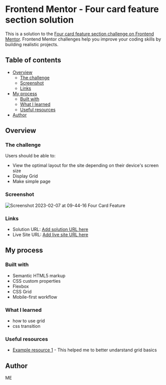 # Frontend Mentor - Four card feature section solution

This is a solution to the [Four card feature section challenge on Frontend Mentor](https://www.frontendmentor.io/challenges/four-card-feature-section-weK1eFYK). Frontend Mentor challenges help you improve your coding skills by building realistic projects. 

## Table of contents

- [Overview](#overview)
  - [The challenge](#the-challenge)
  - [Screenshot](#screenshot)
  - [Links](#links)
- [My process](#my-process)
  - [Built with](#built-with)
  - [What I learned](#what-i-learned)
  - [Useful resources](#useful-resources)
- [Author](#author)


## Overview

### The challenge

Users should be able to:

- View the optimal layout for the site depending on their device's screen size
- Display Grid
- Make simple page

### Screenshot

![![Screenshot 2023-02-07 at 09-44-16 Four Card Feature](https://user-images.githubusercontent.com/116254117/217160290-1c82de81-7253-4e02-8d1a-7d1ec9eafcc4.png)
](./screenshot.jpg)

### Links

- Solution URL: [Add solution URL here](https://your-solution-url.com)
- Live Site URL: [Add live site URL here](https://your-live-site-url.com)

## My process

### Built with

- Semantic HTML5 markup
- CSS custom properties
- Flexbox
- CSS Grid
- Mobile-first workflow

### What I learned

- how to use grid
- css transition

### Useful resources

- [Example resource 1](https://www.youtube.com/watch?v=rg7Fvvl3taU&list=LL&index=1&t=1118s) - This helped me to better undarstand grid basics

## Author

ME

